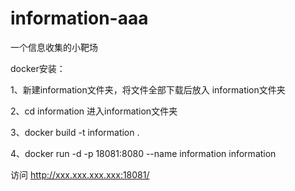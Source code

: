 # information-aaa
一个信息收集的小靶场

docker安装：

1、新建information文件夹，将文件全部下载后放入 information文件夹

2、cd information 进入information文件夹

3、docker build -t information .

4、docker run -d -p 18081:8080 --name information information

访问 http://xxx.xxx.xxx.xxx:18081/

